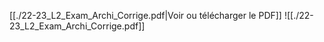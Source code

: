 ﻿[[./22-23_L2_Exam_Archi_Corrige.pdf|Voir ou télécharger le PDF]]
![[./22-23_L2_Exam_Archi_Corrige.pdf]]
